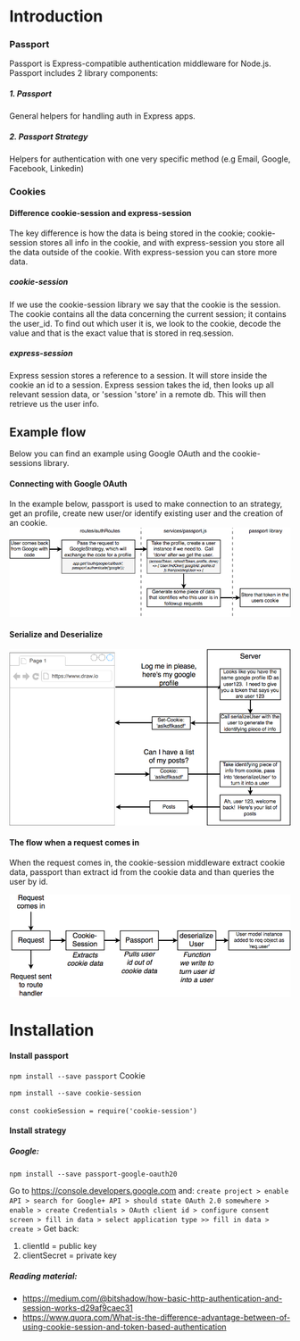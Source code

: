 # Introduction
### Passport
Passport is Express-compatible authentication middleware for Node.js. Passport includes 2 library components:
##### 1. Passport 
General helpers for handling auth in Express apps.

##### 2. Passport Strategy
Helpers for authentication with one very specific method (e.g Email, Google, Facebook, Linkedin)

### Cookies
#### Difference cookie-session and express-session
The key difference is how the data is being stored in the cookie; cookie-session stores all info in the cookie, and with express-session you store all the data outside of the cookie. With express-session you can store more data. 

##### cookie-session
If we use the cookie-session library we say that the cookie is the session. The cookie contains all the data concerning the current session; it contains the user_id. To find out which user it is, we look to the cookie, decode the value and that is the exact value that is stored in req.session. 

##### express-session
Express session stores a reference to a session. It will store inside the cookie an id to a session. Express session takes the id, then looks up all relevant session data, or 'session 'store' in a remote db. This will then retrieve us the user info. 

## Example flow
Below you can find an example using Google OAuth and the cookie-sessions library. 

#### Connecting with Google OAuth
In the example below, passport is used to make connection to an strategy, get an profile, create new user/or identify existing user and the creation of an cookie. 
![Passport flow](../images/googleOauth-passport-cookies-flow.png?raw=true "Passport flow") </br>

#### Serialize and Deserialize
![Passport flow](../images/googleOauth-passport-cookies-flow-1.png?raw=true "Passport flow") </br>

#### The flow when a request comes in 
When the request comes in, the cookie-session middleware extract cookie data, passport than extract id from the cookie data and than queries the user by id. 

![Session to user flow](../images/session-to-user.png?raw=true "Session to user flow") </br>


# Installation
#### Install passport 
`npm install --save passport`
Cookie
```
npm install --save cookie-session

const cookieSession = require('cookie-session')
```
#### Install strategy
##### Google: 
`npm install --save passport-google-oauth20`

Go to https://console.developers.google.com and: `create project > enable API > search for Google+ API > should state OAuth 2.0 somewhere > enable > create Credentials > OAuth client id > configure consent screen > fill in data > select application type >> fill in data > create >` Get back:
1. clientId = public key
2. clientSecret = private key

##### Reading material: 
- https://medium.com/@bitshadow/how-basic-http-authentication-and-session-works-d29af9caec31
- https://www.quora.com/What-is-the-difference-advantage-between-of-using-cookie-session-and-token-based-authentication




